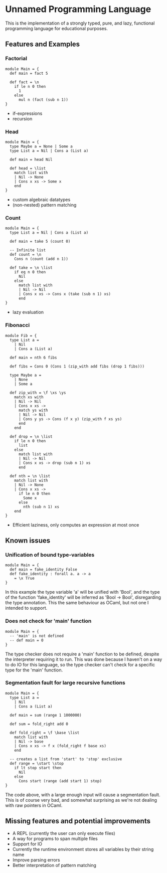# Unnamed Programming Language

This is the implementation of a strongly typed, pure, and lazy, functional programming language for educational purposes.

## Features and Examples

### Factorial

```
module Main = {
  def main = fact 5

  def fact = \n
    if le n 0 then
      1
    else
      mul n (fact (sub n 1))
}
```

- if-expressions
- recursion

### Head

```
module Main = {
  type Maybe a = None | Some a
  type List a = Nil | Cons a (List a)

  def main = head Nil

  def head = \list
    match list with
    | Nil -> None
    | Cons x xs -> Some x
    end
}
```

- custom algebraic datatypes
- (non-nested) pattern matching

### Count

```
module Main = {
  type List a = Nil | Cons a (List a)

  def main = take 5 (count 0)

  -- Infinite list
  def count = \n
    Cons n (count (add n 1))

  def take = \n \list
    if eq n 0 then
      Nil
    else
      match list with
      | Nil -> Nil
      | Cons x xs -> Cons x (take (sub n 1) xs)
      end
}
```

- lazy evaluation

### Fibonacci

```
module Fib = {
  type List a =
    | Nil
    | Cons a (List a)

  def main = nth 6 fibs

  def fibs = Cons 0 (Cons 1 (zip_with add fibs (drop 1 fibs)))

  type Maybe a =
    | None
    | Some a

  def zip_with = \f \xs \ys
    match xs with
    | Nil -> Nil
    | Cons x xs ->
      match ys with
      | Nil -> Nil
      | Cons y ys -> Cons (f x y) (zip_with f xs ys)
      end
    end

  def drop = \n \list
    if le n 0 then
      list
    else
      match list with
      | Nil -> Nil
      | Cons x xs -> drop (sub n 1) xs
      end

  def nth = \n \list
    match list with
    | Nil -> None
    | Cons x xs ->
      if le n 0 then
        Some x
      else
        nth (sub n 1) xs
    end
}
```

- Efficient laziness, only computes an expression at most once

## Known issues

### Unification of bound type-variables

```
module Main = {
  def main = fake_identity False
  def fake_identity : forall a. a -> a
    = \x True
}
```

In this example the type variable 'a' will be unified with 'Bool', and the type of the function 'fake_identity' will be inferred as 'Bool -> Bool', disregarding the type annotation. This the same behaviour as OCaml, but not one I intended to support.

### Does not check for 'main' function

```
module Main = {
  -- 'main' is not defined
  -- def main = 0
}
```

The type checker does not require a 'main' function to be defined, despite the interpreter requiring it to run. This was done because I haven't on a way to do IO for this language, so the type checker can't check for a specific type for the 'main' function.

### Segmentation fault for large recursive functions

```
module Main = {
  type List a =
    | Nil
    | Cons a (List a)

  def main = sum (range 1 1000000)

  def sum = fold_right add 0

  def fold_right = \f \base \list
    match list with
    | Nil -> base
    | Cons x xs -> f x (fold_right f base xs)
    end

  -- creates a list from 'start' to 'stop' exclusive
  def range = \start \stop
    if lt stop start then
      Nil
    else
      Cons start (range (add start 1) stop)
}
```

The code above, with a large enough input will cause a segmentation fault. This is of course very bad, and somewhat surprising as we're not dealing with raw pointers in OCaml.

## Missing features and potential improvements

- A REPL (currently the user can only execute files)
- A way for programs to span multiple files
- Support for IO
- Currently the runtime environment stores all variables by their string name
- Improve parsing errors
- Better interpretation of pattern matching
